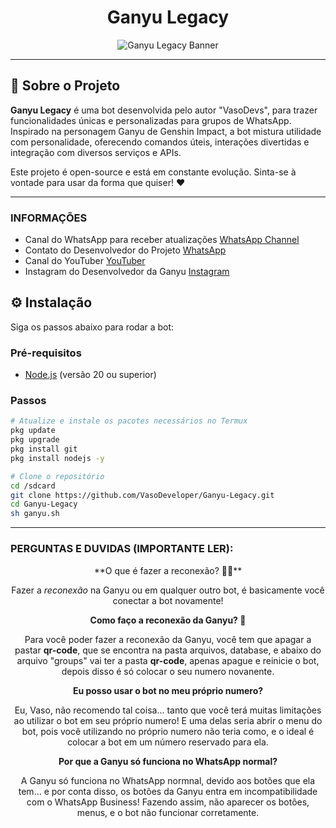 <h1 align="center">Ganyu Legacy</h1>

<p align="center">
  <img src="https://github.com/user-attachments/assets/13191227-75db-4b79-a7ba-02ea2bc4299d" alt="Ganyu Legacy Banner">
</p>

---

## 🐐 Sobre o Projeto

**Ganyu Legacy** é uma bot desenvolvida pelo autor "VasoDevs", para trazer funcionalidades únicas e personalizadas para grupos de WhatsApp. Inspirado na personagem Ganyu de Genshin Impact, a bot mistura utilidade com personalidade, oferecendo comandos úteis, interações divertidas e integração com diversos serviços e APIs.

Este projeto é open-source e está em constante evolução. Sinta-se à vontade para usar da forma que quiser! ❤

---

### INFORMAÇÕES

- Canal do WhatsApp para receber atualizações [WhatsApp Channel](https://whatsapp.com/channel/0029VazENEHKWEKwxNVdGk2s)
- Contato do Desenvolvedor do Projeto [WhatsApp](https://wa.me//5521986007988)
- Canal do YouTuber [YouTuber](https://youtube.com/@vasodeveloper)
- Instagram do Desenvolvedor da Ganyu [Instagram](https://www.instagram.com/vasodeveloper/)

## ⚙️ Instalação

Siga os passos abaixo para rodar a bot:

### Pré-requisitos

- [Node.js](https://nodejs.org/) (versão 20 ou superior)

### Passos

```bash
# Atualize e instale os pacotes necessários no Termux
pkg update
pkg upgrade
pkg install git
pkg install nodejs -y

# Clone o repositório
cd /sdcard
git clone https://github.com/VasoDeveloper/Ganyu-Legacy.git
cd Ganyu-Legacy
sh ganyu.sh
```
---
### PERGUNTAS E DUVIDAS (IMPORTANTE LER):
<div align="center">
 **O que é fazer a reconexão? 👩‍💻**

Fazer a *reconexão* na Ganyu ou em qualquer outro bot, é basicamente você conectar a bot novamente!

**Como faço a reconexão da Ganyu? 🐐**

Para você poder fazer a reconexão da Ganyu, você tem que apagar a pastar **qr-code**, que se encontra na pasta arquivos, database, e abaixo do arquivo "groups" vai ter a pasta **qr-code**, apenas apague e reinicie o bot, depois disso é só colocar o seu numero novanente.

**Eu posso usar o bot no meu próprio numero?**

Eu, Vaso, não recomendo tal coisa... tanto que você terá muitas limitações ao utilizar o bot em seu próprio numero! E uma delas seria abrir o menu do bot, pois você utilizando no próprio numero não teria como, e o ideal é colocar a bot em um número reservado para ela.

**Por que a Ganyu só funciona no WhatsApp normal?**

A Ganyu só funciona no WhatsApp normnal, devido aos botões que ela tem... e por conta disso, os botões da Ganyu entra em incompatibilidade com o WhatsApp Business! Fazendo assim, não aparecer os botões, menus, e o bot não funcionar corretamente.
<div>
